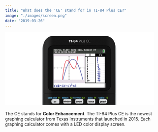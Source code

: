```yaml
---
title: "What does the 'CE' stand for in TI-84 Plus CE?"
image: "./images/screen.png"
date: "2019-03-26"
---
```


![alt text](./images/screen.png "TI-84 CE Plus Screen")
<br></br>
The CE stands for **Color Enhancement**. The TI-84 Plus CE is the newest graphing calculator from Texas Instruments that launched in 2015. Each graphing calculator comes with a LED color display screen.
